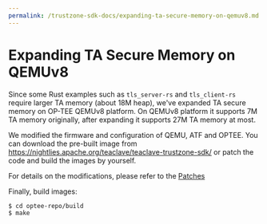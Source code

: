 ```yaml
---
permalink: /trustzone-sdk-docs/expanding-ta-secure-memory-on-qemuv8.md
---
```


# Expanding TA Secure Memory on QEMUv8

Since some Rust examples such as `tls_server-rs` and `tls_client-rs`  require
larger TA memory (about 18M heap), we've expanded TA secure memory on OP-TEE
QEMUv8 platform. On QEMUv8 platform it supports 7M TA memory originally, after
expanding it supports 27M TA memory at most.

We modified the firmware and configuration of QEMU, ATF and OPTEE. You can
download the pre-built image from
https://nightlies.apache.org/teaclave/teaclave-trustzone-sdk/ or patch the code
and build the images by yourself.

For details on the modifications, please refer to the 
[Patches](https://github.com/apache/incubator-teaclave-trustzone-sdk/.patches/test_qemu/README.md)

Finally, build images:

```
$ cd optee-repo/build
$ make
```
